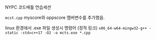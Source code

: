 NYPC 코드배틀 연습세션

`mcst.cpp`
myscore와 oppscore 멤버변수를 추가했음.




linux 환경에서 .exe 파일 생성시 명령어 (정적 링크)
`x86_64-w64-mingw32-g++ -static -std=c++17 -O2 -o mcts.exe *.cpp`